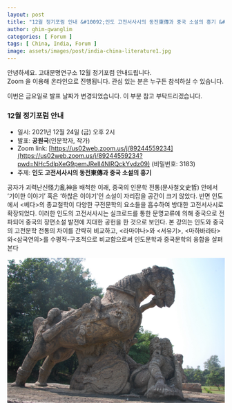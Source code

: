 ```yaml
---
layout: post
title: "12월 정기포럼 안내 &#10092;인도 고전서사시의 동전東傳과 중국 소설의 흥기 &#10093;"
author: ghim-gwanglim
categories: [ Forum ]
tags: [ China, India, Forum ]
image: assets/images/post/india-china-literature1.jpg
---
```


안녕하세요. 고대문명연구소 12월 정기포럼 안내드립니다.<br> 
Zoom 을 이용해 온라인으로 진행됩니다. 관심 있는 분은 누구든 참석하실 수 있습니다. 

이번은 금요일로 발표 날짜가 변경되었습니다. 이 부분 참고 부탁드리겠습니다.


### 12월 정기포럼 안내
- 일시: 2021년 12월 24일 (금) 오후 2시
- 발표: __공원국__(인문학자, 작가)
- Zoom link: [https://us02web.zoom.us/j/89244559234](https://us02web.zoom.us/j/89244559234?pwd=NHc5dlpXeG9pemJRelI4NlRQckYvdz09) (비밀번호: 3183)
- 주제: __인도 고전서사시의 동전東傳과 중국 소설의 흥기__

공자가 괴력난신怪力亂神을 배척한 이래, 중국의 인문학 전통(문사철文史哲) 안에서 ‘기이한 이야기’ 혹은 ‘하찮은 이야기’인 소설이 자리잡을 공간이 크기 않았다. 반면 인도에서 <베다>의 종교철학이 다양한 구전문학의 요소들을 흡수하여 방대한 고전서사시로 확장되었다. 이러한 인도의 고전서사시는 실크로드를 통한 문명교류에 의해 중국으로 전파되어 중국의 장편소설 발전에 지대한 공헌을 한 것으로 보인다. 본 강의는 인도와 중국의 고전문학 전통의 차이를 간략히 비교하고, <라마야나>와 <서유기>, <마하바라타>와<삼국연의>를 수평적-구조적으로 비교함으로써 인도문학과 중국문학의 융합을 살펴본다

![](/assets/images/post/india-china-literature2.jpg)
